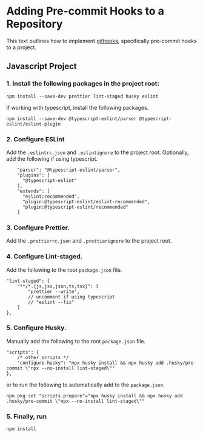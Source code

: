 # Adding Pre-commit Hooks to a Repository

This text outlines how to implement [githooks](https://git-scm.com/docs/githooks), specifically pre-commit hooks to a project.

## Javascript Project

### 1. Install the following packages in the project root:

```
npm install --save-dev prettier lint-staged husky eslint
```

If working with typescript, install the following packages.

```
npm install --save-dev @typescript-eslint/parser @typescript-eslint/eslint-plugin
```

### 2. Configure ESLint

Add the `.eslintrc.json` and `.eslintignore` to the project root. Optionally, add the following if using typescript.

```
    "parser": "@typescript-eslint/parser",
    "plugins": [
      "@typescript-eslint"
    ],
    "extends": [
      "eslint:recommended",
      "plugin:@typescript-eslint/eslint-recommended",
      "plugin:@typescript-eslint/recommended"
    ]
```

### 3. Configure Prettier.

Add the `.prettierrc.json` and `.prettierignore` to the project root.

### 4. Configure Lint-staged.

Add the following to the root `package.json` file.

```
"lint-staged": {
    "**/*.{js,jsx,json,ts,tsx}": [
        "prettier --write",
        // uncomment if using typescript
        // "eslint --fix"
    ]
},
```

### 5. Configure Husky.

Manually add the following to the root `package.json` file.

```
"scripts": {
    /* other scripts */
    "configure-husky": "npx husky install && npx husky add .husky/pre-commit \"npx --no-install lint-staged\""
},
```

or to run the following to automatically add to the `package.json`.

```
npm pkg set "scripts.prepare"="npx husky install && npx husky add .husky/pre-commit \"npx --no-install lint-staged\""
```

### 5. Finally, run

```
npm install
```